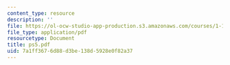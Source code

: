 ```yaml
---
content_type: resource
description: ''
file: https://ol-ocw-studio-app-production.s3.amazonaws.com/courses/1-124j-foundations-of-software-engineering-fall-2000/7a1ff3676d88d3be138d5928e0f82a37_ps5.pdf
file_type: application/pdf
resourcetype: Document
title: ps5.pdf
uid: 7a1ff367-6d88-d3be-138d-5928e0f82a37
---
```

